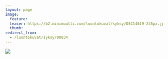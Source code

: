 ```yaml
---
layout: page
image:
  feature:
  teaser: https://b2.minimuutti.com/luontokuvat/syksy/DSC14619-245px.jpg
  thumb:
redirect_from:
  - /luontokuvat/syksy/00034
---
```


![](https://b2.minimuutti.com/luontokuvat/syksy/DSC14619-800px.jpg)
